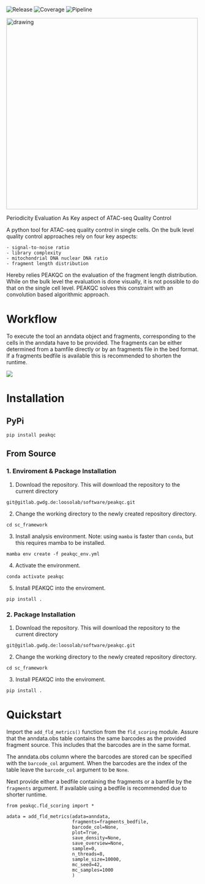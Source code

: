 ![Release](https://gitlab.gwdg.de/loosolab/software/peakqc/-/badges/release.svg)
![Coverage](https://gitlab.gwdg.de/loosolab/software/peakqc/badges/main/coverage.svg?key_text=coverage&key_width=70)
![Pipeline](https://gitlab.gwdg.de/loosolab/software/peakqc/badges/main/pipeline.svg?ignore_skipped=true)

<img src="docs/source/_static/logo.png" alt="drawing" width="500"/>

Periodicity Evaluation As Key aspect of ATAC-seq Quality Control

A python tool for ATAC-seq quality control in single cells. 
On the bulk level quality control approaches rely on four key aspects: 

    - signal-to-noise ratio 
    - library complexity
    - mitochondrial DNA nuclear DNA ratio 
    - fragment length distribution 

Hereby relies PEAKQC on the evaluation of the fragment length distribution.
While on the bulk level the evaluation is done visually, it is not possible to do that on the single cell level.
PEAKQC solves this constraint with an convolution based algorithmic approach.


# Workflow

To execute the tool an anndata object and fragments, corresponding to the cells in the anndata have to be provided. The fragments can be either determined from a bamfile directly or by an fragments file in the bed format. If a fragments bedfile is available this is recommended to shorten the runtime.

![](/figures/PEAKQC_workflow.drawio.png)


# Installation

## PyPi
```
pip install peakqc
```
## From Source

### 1. Enviroment & Package Installation
1. Download the repository. This will download the repository to the current directory
```
git@gitlab.gwdg.de:loosolab/software/peakqc.git
```
2. Change the working directory to the newly created repository directory.
```
cd sc_framework
```
3. Install analysis environment. Note: using `mamba` is faster than `conda`, but this requires mamba to be installed.
```
mamba env create -f peakqc_env.yml
```
4. Activate the environment.
```
conda activate peakqc
```
5. Install PEAKQC into the enviroment.
```
pip install .
```

### 2. Package Installation
1. Download the repository. This will download the repository to the current directory
```
git@gitlab.gwdg.de:loosolab/software/peakqc.git
```
2. Change the working directory to the newly created repository directory.
```
cd sc_framework
```
3. Install PEAKQC into the enviroment.
```
pip install .
```

# Quickstart

Import the `add_fld_metrics()` function from the `fld_scoring` module.
Assure that the anndata.obs table contains the same barcodes as the provided fragment source. 
This includes that the barcodes are in the same format.

The anndata.obs column where the barcodes are stored can be specified with the `barcode_col` argument. When the barcodes are the index of the table leave the `barcode_col` argument to be `None`.

Next provide either a bedfile containing the fragments or a bamfile by the `fragments` argument. If available using a bedfile is recommended due to shorter runtime.

```
from peakqc.fld_scoring import *

adata = add_fld_metrics(adata=anndata,
                        fragments=fragments_bedfile,
                        barcode_col=None,
                        plot=True,
                        save_density=None,
                        save_overview=None,
                        sample=0,
                        n_threads=8,
                        sample_size=10000,
                        mc_seed=42,
                        mc_samples=1000
                        )
```

